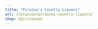 ```yaml
---
title: "Piraino's Country Liquors"
url: /syracuse/pirainos-country-liquors/
shop: Spirituosen
---
```

